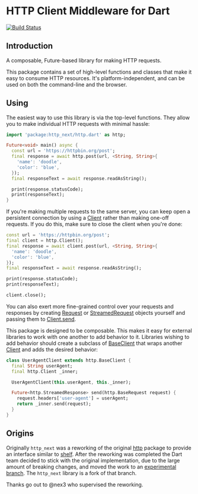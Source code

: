 # HTTP Client Middleware for Dart

[![Build Status](https://cloud.drone.io/api/badges/http-dart/http-next/status.svg)](https://cloud.drone.io/http-dart/http-next)

## Introduction

A composable, Future-based library for making HTTP requests.

This package contains a set of high-level functions and classes that make it
easy to consume HTTP resources. It's platform-independent, and can be used on
both the command-line and the browser.

## Using

The easiest way to use this library is via the top-level functions. They allow
you to make individual HTTP requests with minimal hassle:

```dart
import 'package:http_next/http.dart' as http;

Future<void> main() async {
  const url = 'https://httpbin.org/post';
  final response = await http.post(url, <String, String>{
    'name': 'doodle',
    'color': 'blue',
  });
  final responseText = await response.readAsString();

  print(response.statusCode);
  print(responseText);
}
```

If you're making multiple requests to the same server, you can keep open a
persistent connection by using a [Client]() rather than making one-off requests.
If you do this, make sure to close the client when you're done:

```dart
const url = 'https://httpbin.org/post';
final client = http.Client();
final response = await client.post(url, <String, String>{
  'name': 'doodle',
  'color': 'blue',
});
final responseText = await response.readAsString();

print(response.statusCode);
print(responseText);

client.close();
```

You can also exert more fine-grained control over your requests and responses by
creating [Request][] or [StreamedRequest][] objects yourself and passing them to
[Client.send][].

[Request]: https://www.dartdocs.org/documentation/http/latest/http/Request-class.html
[StreamedRequest]: https://www.dartdocs.org/documentation/http/latest/http/StreamedRequest-class.html
[Client.send]: https://www.dartdocs.org/documentation/http/latest/http/Client/send.html

This package is designed to be composable. This makes it easy for external
libraries to work with one another to add behavior to it. Libraries wishing to
add behavior should create a subclass of [BaseClient][] that wraps another
[Client][] and adds the desired behavior:

[BaseClient]: https://www.dartdocs.org/documentation/http/latest/http/BaseClient-class.html
[Client]: https://www.dartdocs.org/documentation/http/latest/http/Client-class.html

```dart
class UserAgentClient extends http.BaseClient {
  final String userAgent;
  final http.Client _inner;

  UserAgentClient(this.userAgent, this._inner);

  Future<http.StreamedResponse> send(http.BaseRequest request) {
    request.headers['user-agent'] = userAgent;
    return _inner.send(request);
  }
}
```

## Origins

Originally `http_next` was a reworking of the original
[http](https://github.com/dart-lang/http) package to provide an interface
similar to [shelf](https://github.com/dart-lang/shelf). After the reworking was
completed the Dart team decided to stick with the original implementation, due
to the large amount of breaking changes, and moved the work to an
[experimental branch](https://github.com/dart-lang/http/tree/experimental). The
`http_next` library is a fork of that branch.

Thanks go out to @nex3 who supervised the reworking.